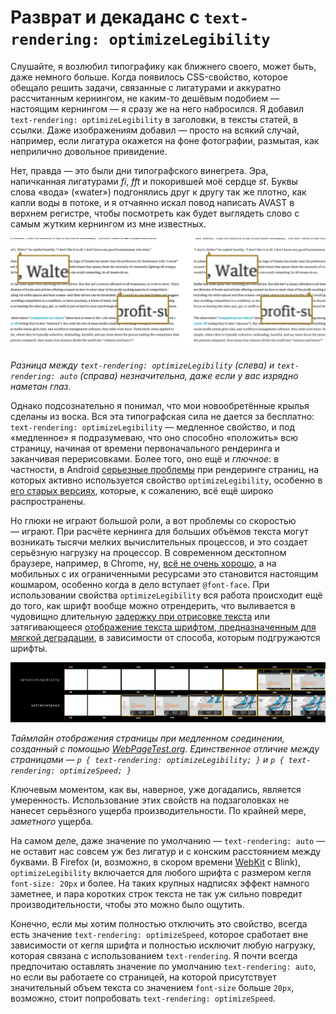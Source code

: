 # Разврат и декаданс с `text-rendering: optimizeLegibility`

Слушайте, я возлюбил типографику как ближнего своего, может быть, даже немного
больше. Когда появилось CSS-свойство, которое обещало решить задачи, 
связанные с лигатурами и аккуратно рассчитанным кернингом, 
не каким-то дешёвым подобием — настоящим кернингом — я сразу же на него набросился. 
Я добавил `text-rendering: optimizeLegibility` 
в заголовки, в тексты статей, в ссылки. Даже изображениям добавил — просто на всякий
случай, например, если лигатура окажется на фоне фотографии, размытая, как
неприлично довольное привидение.

Нет, правда — это были дни типографского винегрета. Эра, напичканная лигатурами *fi*,
*fft* и покорившей моё сердце *st*. Буквы слова «вода» («water») подгонялись
друг к другу так же плотно, как капли воды в потоке, и я отчаянно 
искал повод написать AVAST в верхнем регистре, чтобы посмотреть 
как будет выглядеть слово с самым жутким кернингом из мне известных.

![Скриншот][Сравнение текста с разным значением свойства text-rendering]

*Разница между `text-rendering: optimizeLegibility` (слева) и `text-rendering: auto`
(справа) незначительна, даже если у вас изрядно наметан глаз.*

Однако подсознательно я понимал, что мои новообретённые крылья сделаны из воска. 
Вся эта типографская сила не дается за бесплатно: 
`text-rendering: optimizeLegibility` — медленное свойство, и под «медленное» 
я подразумеваю, что оно способно «положить» всю страницу,
начиная от времени первоначального рендеринга и заканчивая перерисовками. Более
того, оно ещё и *глючное*: в частности, в Android [серьезные проблемы][2] при
рендеринге страниц, на которых активно используется свойство `optimizeLegibility`,
особенно в [его старых версиях][3], которые, к сожалению, всё ещё широко
распространены.

Но глюки не играют большой роли, а вот проблемы со скоростью — играют. При расчёте
кернинга для больших объёмов текста могут возникать тысячи мелких вычислительных
процессов, и это создает серьёзную нагрузку на процессор. В современном
десктопном браузере, например, в Chrome, ну, [всё не очень хорошо][4], 
а на мобильных с их ограниченными ресурсами это становится настоящим кошмаром, 
особенно когда в дело вступает `@font-face`. 
При использовании свойства `optimizeLegibility` вся работа происходит 
ещё до того, как шрифт вообще можно отрендерить,
что выливается в чудовищно длительную [задержку при отрисовке текста][5] или
затягивающееся [отображение текста шрифтом, предназначенным для мягкой деградации][6],
в зависимости от способа, которым подгружаются шрифты.

![Иллюстрация][Таймлайн отображения страницы с разным значением свойства text-rendering]

*Таймлайн отображения страницы при
медленном соединении, созданный с помощью [WebPageTest.org][8]. Единственное отличие между страницами — 
`p { text-rendering: optimizeLegibility; }` и `p { text-rendering: optimizeSpeed; }`*

Ключевым моментом, как вы, наверное, уже догадались, является умеренность.
Использование этих свойств на подзаголовках не нанесет 
серьёзного ущерба производительности. По крайней мере, *заметного* ущерба.

На самом деле, даже значение по умолчанию — `text-rendering: auto` — не оставит
нас совсем уж без лигатур и с конским расстоянием между буквами. 
В Firefox (и, возможно, в скором времени [WebKit][9] с Blink), 
`optimizeLegibility` включается для любого шрифта c
размером кегля `font-size: 20px` и более. На таких крупных надписях эффект
намного заметнее, и пара коротких строк текста не так уж сильно повредит
производительности, чтобы это можно было ощутить.

Конечно, если мы хотим полностью отключить это свойство, всегда есть значение
`text-rendering: optimizeSpeed`, которое сработает вне зависимости от кегля
шрифта и полностью исключит любую нагрузку, которая связана с использованием
`text-rendering`. Я почти всегда предпочитаю оставлять значение по умолчанию
`text-rendering: auto`, но если вы работаете со страницей, на которой 
присутствует значительный объем текста со значением `font-size` 
больше `20px`, возможно, стоит попробовать `text-rendering: optimizeSpeed`.


 [Сравнение текста с разным значением свойства text-rendering]: img/text-render_zoom.png "Сравнение текста с разным значением свойства text-rendering"
 [Таймлайн отображения страницы с разным значением свойства text-rendering]: img/wpt-text.png "Таймлайн отображения страницы с разным значением свойства text-rendering"

 [2]: http://stackoverflow.com/search?q=%5Bandroid%5D+optimizelegibility
 [3]: https://code.google.com/p/android/issues/detail?id=15067
 [4]: http://www.webpagetest.org/video/compare.php?tests=150429_5K_ZPS%2C150429_7C_ZPT&thumbSize=200&ival=1000&end=visual
 [5]: http://www.filamentgroup.com/lab/font-loading.html
 [6]: http://www.filamentgroup.com/lab/font-events.html
 [8]: http://webpagetest.org
 [9]: https://bugs.webkit.org/show_bug.cgi?id=41363
